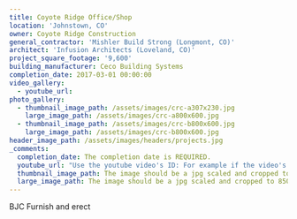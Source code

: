 ```yaml
---
title: Coyote Ridge Office/Shop
location: 'Johnstown, CO'
owner: Coyote Ridge Construction
general_contractor: 'Mishler Build Strong (Longmont, CO)'
architect: 'Infusion Architects (Loveland, CO)'
project_square_footage: '9,600'
building_manufacturer: Ceco Building Systems
completion_date: 2017-03-01 00:00:00
video_gallery:
  - youtube_url:
photo_gallery:
  - thumbnail_image_path: /assets/images/crc-a307x230.jpg
    large_image_path: /assets/images/crc-a800x600.jpg
  - thumbnail_image_path: /assets/images/crc-b800x600.jpg
    large_image_path: /assets/images/crc-b800x600.jpg
header_image_path: /assets/images/headers/projects.jpg
_comments:
  completion_date: The completion date is REQUIRED.
  youtube_url: "Use the youtube video's ID: For example if the video's URL is https://www.youtube.com/watch?v=p1H0gAVpsD4 the ID is 'p1H0gAVpsD4'."
  thumbnail_image_path: The image should be a jpg scaled and cropped to 320px wide by 230px tall.
  large_image_path: The image should be a jpg scaled and cropped to 850px wide by 600px tall.
---
```



BJC Furnish and erect